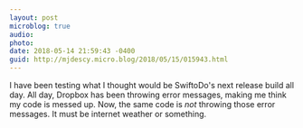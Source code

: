 ```yaml
---
layout: post
microblog: true
audio: 
photo: 
date: 2018-05-14 21:59:43 -0400
guid: http://mjdescy.micro.blog/2018/05/15/015943.html
---
```

I have been testing what I thought would be SwiftoDo's next release build all day. All day, Dropbox has been throwing error messages, making me think my code is messed up. Now, the same code is _not_ throwing those error messages. It must be internet weather or something.
